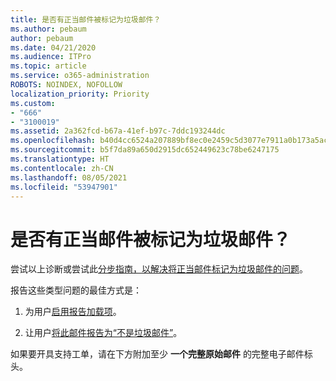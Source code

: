 ```yaml
---
title: 是否有正当邮件被标记为垃圾邮件？
ms.author: pebaum
author: pebaum
ms.date: 04/21/2020
ms.audience: ITPro
ms.topic: article
ms.service: o365-administration
ROBOTS: NOINDEX, NOFOLLOW
localization_priority: Priority
ms.custom:
- "666"
- "3100019"
ms.assetid: 2a362fcd-b67a-41ef-b97c-7ddc193244dc
ms.openlocfilehash: b40d4cc6524a207889bf8ec0e2459c5d3077e7911a0b173a5ac87bb330d5d2cb
ms.sourcegitcommit: b5f7da89a650d2915dc652449623c78be6247175
ms.translationtype: HT
ms.contentlocale: zh-CN
ms.lasthandoff: 08/05/2021
ms.locfileid: "53947901"
---
```

# <a name="do-you-have-legitimate-messages-being-marked-as-spam"></a>是否有正当邮件被标记为垃圾邮件？

尝试以上诊断或尝试此[分步指南，以解决将正当邮件标记为垃圾邮件的问题](https://docs.microsoft.com/microsoft-365/security/office-365-security/anti-spam-protection)。
  
报告这些类型问题的最佳方式是：

1. 为用户[启用报告加载项](https://docs.microsoft.com/microsoft-365/security/office-365-security/enable-the-report-message-add-in)。

2. 让用户[将此邮件报告为“不是垃圾邮件”](https://support.office.com/article/use-the-report-message-add-in-b5caa9f1-cdf3-4443-af8c-ff724ea719d2)。

如果要开具支持工单，请在下方附加至少 **一个完整原始邮件** 的完整电子邮件标头。
  